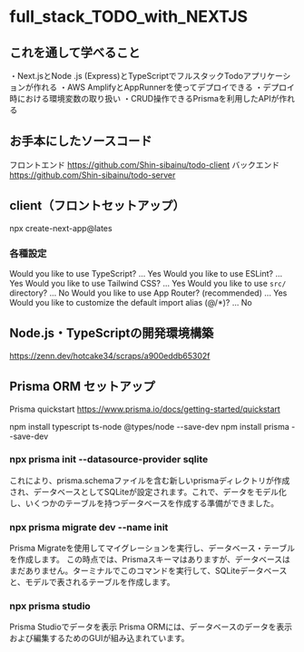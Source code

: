 # full_stack_TODO_with_NEXTJS

## これを通して学べること
・Next.jsとNode .js (Express)とTypeScriptでフルスタックTodoアプリケーションが作れる
・AWS AmplifyとAppRunnerを使ってデプロイできる
・デプロイ時における環境変数の取り扱い
・CRUD操作できるPrismaを利用したAPIが作れる

## お手本にしたソースコード
フロントエンド
https://github.com/Shin-sibainu/todo-client
バックエンド
https://github.com/Shin-sibainu/todo-server

## client（フロントセットアップ）
npx create-next-app@lates

### 各種設定
Would you like to use TypeScript? … Yes
Would you like to use ESLint? … Yes
Would you like to use Tailwind CSS? … Yes
Would you like to use `src/` directory? … No
Would you like to use App Router? (recommended) … Yes
Would you like to customize the default import alias (@/*)? … No

## Node.js・TypeScriptの開発環境構築
https://zenn.dev/hotcake34/scraps/a900eddb65302f

## Prisma ORM セットアップ
Prisma quickstart
https://www.prisma.io/docs/getting-started/quickstart

npm install typescript ts-node @types/node --save-dev
npm install prisma --save-dev

### npx prisma init --datasource-provider sqlite
これにより、prisma.schemaファイルを含む新しいprismaディレクトリが作成され、データベースとしてSQLiteが設定されます。これで、データをモデル化し、いくつかのテーブルを持つデータベースを作成する準備ができました。

### npx prisma migrate dev --name init
Prisma Migrateを使用してマイグレーションを実行し、データベース・テーブルを作成します。
この時点では、Prismaスキーマはありますが、データベースはまだありません。ターミナルでこのコマンドを実行して、SQLiteデータベースと、モデルで表されるテーブルを作成します。

### npx prisma studio
Prisma Studioでデータを表示
Prisma ORMには、データベースのデータを表示および編集するためのGUIが組み込まれています。